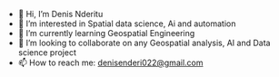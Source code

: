 - 👋 Hi, I’m Denis Nderitu
- 👀 I’m interested in Spatial data science, Ai and automation
- 🌱 I’m currently learning Geospatial Engineering
- 💞️ I’m looking to collaborate on any Geospatial analysis, AI and Data  science project
- 📫 How to reach me: denisenderi022@gmail.com

<!---
DennoMan1/DennoMan1 is a ✨ special ✨ repository because its `README.md` (this file) appears on your GitHub profile.
You can click the Preview link to take a look at your changes.
--->

